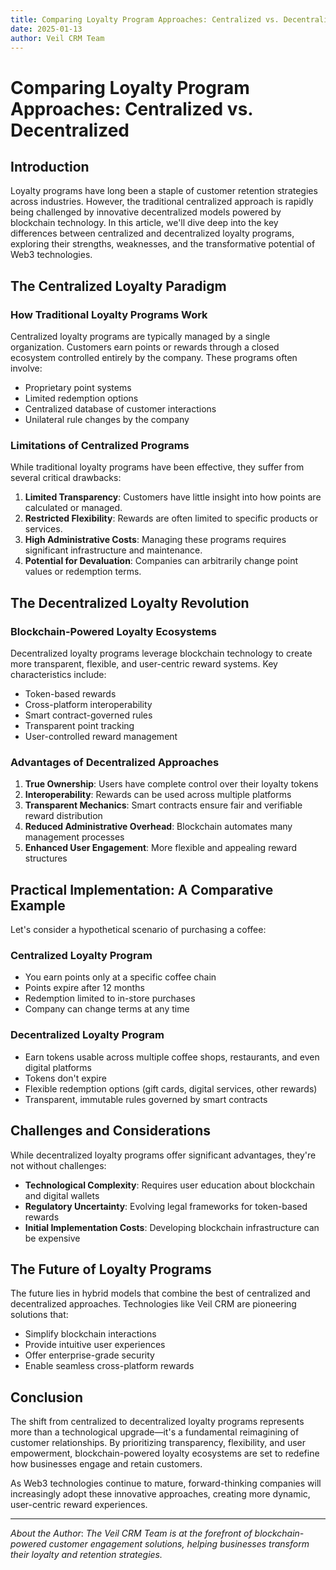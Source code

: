 ```yaml
---
title: Comparing Loyalty Program Approaches: Centralized vs. Decentralized
date: 2025-01-13
author: Veil CRM Team
---
```


# Comparing Loyalty Program Approaches: Centralized vs. Decentralized

## Introduction

Loyalty programs have long been a staple of customer retention strategies across industries. However, the traditional centralized approach is rapidly being challenged by innovative decentralized models powered by blockchain technology. In this article, we'll dive deep into the key differences between centralized and decentralized loyalty programs, exploring their strengths, weaknesses, and the transformative potential of Web3 technologies.

## The Centralized Loyalty Paradigm

### How Traditional Loyalty Programs Work
Centralized loyalty programs are typically managed by a single organization. Customers earn points or rewards through a closed ecosystem controlled entirely by the company. These programs often involve:

- Proprietary point systems
- Limited redemption options
- Centralized database of customer interactions
- Unilateral rule changes by the company

### Limitations of Centralized Programs
While traditional loyalty programs have been effective, they suffer from several critical drawbacks:

1. **Limited Transparency**: Customers have little insight into how points are calculated or managed.
2. **Restricted Flexibility**: Rewards are often limited to specific products or services.
3. **High Administrative Costs**: Managing these programs requires significant infrastructure and maintenance.
4. **Potential for Devaluation**: Companies can arbitrarily change point values or redemption terms.

## The Decentralized Loyalty Revolution

### Blockchain-Powered Loyalty Ecosystems
Decentralized loyalty programs leverage blockchain technology to create more transparent, flexible, and user-centric reward systems. Key characteristics include:

- Token-based rewards
- Cross-platform interoperability
- Smart contract-governed rules
- Transparent point tracking
- User-controlled reward management

### Advantages of Decentralized Approaches

1. **True Ownership**: Users have complete control over their loyalty tokens
2. **Interoperability**: Rewards can be used across multiple platforms
3. **Transparent Mechanics**: Smart contracts ensure fair and verifiable reward distribution
4. **Reduced Administrative Overhead**: Blockchain automates many management processes
5. **Enhanced User Engagement**: More flexible and appealing reward structures

## Practical Implementation: A Comparative Example

Let's consider a hypothetical scenario of purchasing a coffee:

### Centralized Loyalty Program
- You earn points only at a specific coffee chain
- Points expire after 12 months
- Redemption limited to in-store purchases
- Company can change terms at any time

### Decentralized Loyalty Program
- Earn tokens usable across multiple coffee shops, restaurants, and even digital platforms
- Tokens don't expire
- Flexible redemption options (gift cards, digital services, other rewards)
- Transparent, immutable rules governed by smart contracts

## Challenges and Considerations

While decentralized loyalty programs offer significant advantages, they're not without challenges:

- **Technological Complexity**: Requires user education about blockchain and digital wallets
- **Regulatory Uncertainty**: Evolving legal frameworks for token-based rewards
- **Initial Implementation Costs**: Developing blockchain infrastructure can be expensive

## The Future of Loyalty Programs

The future lies in hybrid models that combine the best of centralized and decentralized approaches. Technologies like Veil CRM are pioneering solutions that:

- Simplify blockchain interactions
- Provide intuitive user experiences
- Offer enterprise-grade security
- Enable seamless cross-platform rewards

## Conclusion

The shift from centralized to decentralized loyalty programs represents more than a technological upgrade—it's a fundamental reimagining of customer relationships. By prioritizing transparency, flexibility, and user empowerment, blockchain-powered loyalty ecosystems are set to redefine how businesses engage and retain customers.

As Web3 technologies continue to mature, forward-thinking companies will increasingly adopt these innovative approaches, creating more dynamic, user-centric reward experiences.

---

*About the Author*:
*The Veil CRM Team is at the forefront of blockchain-powered customer engagement solutions, helping businesses transform their loyalty and retention strategies.*
